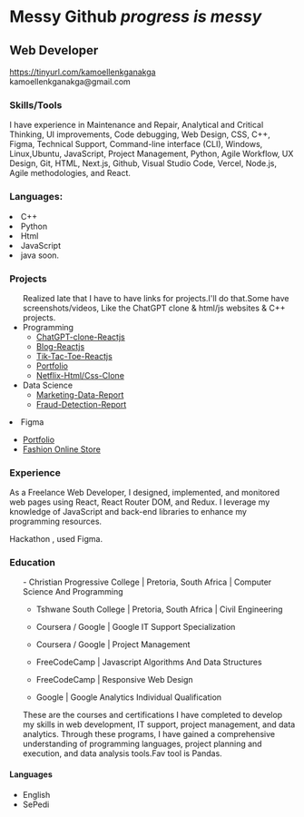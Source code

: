<!DOCTYPE html>
<html lang="en">
<head>
  <meta charset="UTF-8">
  <meta name="viewport" content="width=device-width, initial-scale=1.0">
</head>
<body>
  <h1>Messy Github <i>progress is messy</i> </h1>
  <h2>Web Developer</h2>
  <a href="https://tinyurl.com/kamoellenkganakga">https://tinyurl.com/kamoellenkganakga</a><br>
  kamoellenkganakga@gmail.com</p>
   <h3>Skills/Tools</h3>
<div>
I have experience in Maintenance and Repair, Analytical and Critical Thinking, UI improvements, Code debugging, Web Design, CSS, C++, Figma, Technical Support, Command-line interface (CLI), Windows, Linux,Ubuntu, JavaScript, Project Management, Python, Agile Workflow, UX Design, Git, HTML, Next.js, Github, Visual Studio Code, Vercel, Node.js, Agile methodologies, and React.
</div> 
  <div>
  <h3>Languages:</h3>
   <li>C++</li>
   <li>Python</li>
   <li>Html</li>
   <li>JavaScript</li>
  <li>java soon.</li>
</div> 
  <h3>Projects</h3>
<ul>
Realized late that I have to have links for projects.I'll do that.Some have screenshots/videos, Like the ChatGPT clone & html/js websites & C++ projects.
  <li>Programming
    <ul>
     <li><a href="https://github.com/KamoEllen/ChatGPT-clone-part-2-js-ai-">ChatGPT-clone-Reactjs</a></li>
      <li><a href="https://ornate-mousse-194f6f.netlify.app/">Blog-Reactjs</a></li>
      <li><a href="https://bucolic-daffodil-90aaeb.netlify.app/">Tik-Tac-Toe-Reactjs</a></li>
      <li><a href="https://tinyurl.com/kamoellenkganakga">Portfolio</a></li>
       <li><a href="https://github.com/KamoEllen/netflix-html-css">Netflix-Html/Css-Clone</a></li>
    </ul>
  </li>
  <li>Data Science
    <ul>
      <li><a href="https://github.com/KamoEllen/Marketing-Data-Report">Marketing-Data-Report</a></li>
      <li><a href="https://github.com/KamoEllen/Fraud-Detection-Report">Fraud-Detection-Report</a></li>
    </ul>
  </li>
</ul>
  <li>Figma</li>
   <ul>
  <li><a href="https://www.figma.com/proto/93X3VYg5IJeO4JdnbzFoSV/Portfolio?type=design&node-id=23-74&t=9WMcUTWjyvxogrH1-1&scaling=scale-down&page-id=0%3A1&starting-point-node-id=23%3A71&mode=design">Portfolio</a></li>
  <li>
    <a href="https://www.figma.com/proto/taCA19v7OMHlRYZDCJ14Fc/SHOP?type=design&node-id=12-3261&t=wXW2ESAmRSZx8KC6-1&scaling=scale-down-width&page-id=0%3A1&mode=design">Fashion Online Store</a>

  </li>
     </ul>
<h3>Experience</h3>
<p>
  As a Freelance Web Developer, I designed, implemented, and monitored web pages using React, React Router DOM, and Redux. I leverage my knowledge of JavaScript and back-end libraries to enhance my programming resources.
</p>
<p>
  Hackathon , used Figma.
</p>
<h3>Education</h3>
<ul>
- Christian Progressive College | Pretoria, South Africa | Computer Science And Programming

- Tshwane South College | Pretoria, South Africa | Civil Engineering
  
- Coursera / Google | Google IT Support Specialization
  
- Coursera / Google | Project Management
  
- FreeCodeCamp | Javascript Algorithms And Data Structures
  
- FreeCodeCamp | Responsive Web Design
  
- Google | Google Analytics Individual Qualification

These are the courses and certifications I have completed to develop my skills in web development, IT support, project management, and data analytics. Through these programs, I have gained a comprehensive understanding of programming languages, project planning and execution, and data analysis tools.Fav tool is Pandas.
</ul>
<h4>Languages</h4>
<ul>
<li>English</li>
<li>SePedi</li>
</ul>
</div>
</body>
</html>
